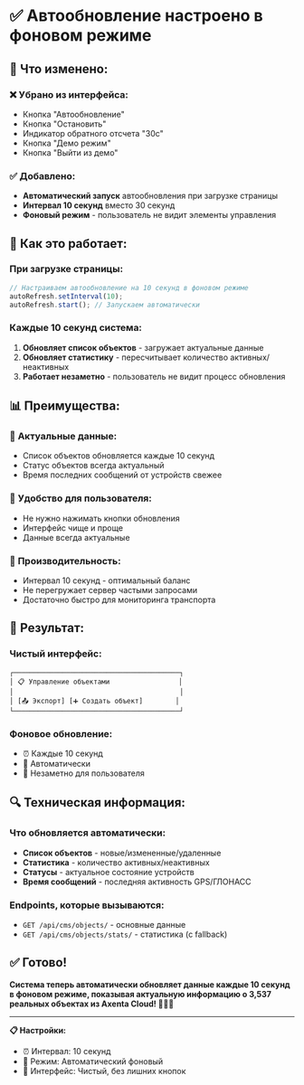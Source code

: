 # ✅ Автообновление настроено в фоновом режиме

## 🔧 Что изменено:

### ❌ **Убрано из интерфейса:**
- Кнопка "Автообновление"
- Кнопка "Остановить"
- Индикатор обратного отсчета "30с"
- Кнопка "Демо режим"
- Кнопка "Выйти из демо"

### ✅ **Добавлено:**
- **Автоматический запуск** автообновления при загрузке страницы
- **Интервал 10 секунд** вместо 30 секунд
- **Фоновый режим** - пользователь не видит элементы управления

## 🚀 Как это работает:

### При загрузке страницы:
```typescript
// Настраиваем автообновление на 10 секунд в фоновом режиме
autoRefresh.setInterval(10);
autoRefresh.start(); // Запускаем автоматически
```

### Каждые 10 секунд система:
1. **Обновляет список объектов** - загружает актуальные данные
2. **Обновляет статистику** - пересчитывает количество активных/неактивных
3. **Работает незаметно** - пользователь не видит процесс обновления

## 📊 Преимущества:

### 🔄 **Актуальные данные:**
- Список объектов обновляется каждые 10 секунд
- Статус объектов всегда актуальный
- Время последних сообщений от устройств свежее

### 👤 **Удобство для пользователя:**
- Не нужно нажимать кнопки обновления
- Интерфейс чище и проще
- Данные всегда актуальные

### 🚀 **Производительность:**
- Интервал 10 секунд - оптимальный баланс
- Не перегружает сервер частыми запросами
- Достаточно быстро для мониторинга транспорта

## 🎯 Результат:

### Чистый интерфейс:
```
┌─────────────────────────────────────────┐
│ 📋 Управление объектами                 │
│                                         │
│ [📤 Экспорт] [➕ Создать объект]        │
└─────────────────────────────────────────┘
```

### Фоновое обновление:
- ⏰ Каждые 10 секунд
- 🔄 Автоматически
- 👻 Незаметно для пользователя

## 🔍 Техническая информация:

### Что обновляется автоматически:
- **Список объектов** - новые/измененные/удаленные
- **Статистика** - количество активных/неактивных
- **Статусы** - актуальное состояние устройств
- **Время сообщений** - последняя активность GPS/ГЛОНАСС

### Endpoints, которые вызываются:
- `GET /api/cms/objects/` - основные данные
- `GET /api/cms/objects/stats/` - статистика (с fallback)

## ✅ Готово!

**Система теперь автоматически обновляет данные каждые 10 секунд в фоновом режиме, показывая актуальную информацию о 3,537 реальных объектах из Axenta Cloud! 🚛🚚🚗**

---

**📋 Настройки:**
- ⏰ Интервал: 10 секунд
- 🔄 Режим: Автоматический фоновый
- 👤 Интерфейс: Чистый, без лишних кнопок
